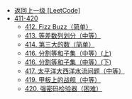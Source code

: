 - [返回上一级 [LeetCode]](LeetCode/)
- [411-420](LeetCode/411-420/)
  - [412. Fizz Buzz（简单）](LeetCode/411-420/412.%20Fizz%20Buzz（简单）.md)
  - [413. 等差数列划分（中等）](LeetCode/411-420/413.%20等差数列划分（中等）.md)
  - [414. 第三大的数（简单）](LeetCode/411-420/414.%20第三大的数（简单）.md)
  - [416. 分割等和子集（中等）(上)](LeetCode/411-420/416.%20分割等和子集（中等）(上).md)
  - [416. 分割等和子集（中等）(下)](LeetCode/411-420/416.%20分割等和子集（中等）(下).md)
  - [417. 太平洋大西洋水流问题（中等）](LeetCode/411-420/417.%20太平洋大西洋水流问题（中等）.md)
  - [419. 甲板上的战舰（中等）](LeetCode/411-420/419.%20甲板上的战舰（中等）.md)
  - [420. 强密码检验器（困难）](LeetCode/411-420/420.%20强密码检验器（困难）.md)
